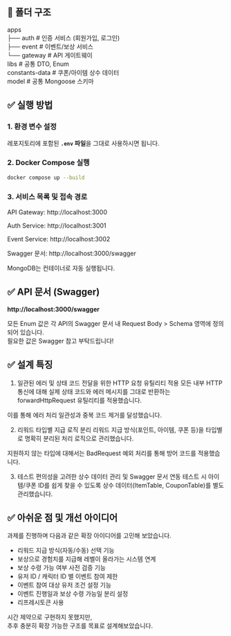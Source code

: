 ## 📂 폴더 구조
apps  
├── auth # 인증 서비스 (회원가입, 로그인)  
├── event # 이벤트/보상 서비스  
└── gateway # API 게이트웨이  
libs # 공통 DTO, Enum  
constants-data # 쿠폰/아이템 상수 데이터  
model # 공통 Mongoose 스키마  

## ✅ 실행 방법
### 1. 환경 변수 설정
레포지토리에 포함된 **`.env` 파일**을 그대로 사용하시면 됩니다.

### 2. Docker Compose 실행
```bash
docker compose up --build
```

### 3. 서비스 목록 및 접속 경로
API Gateway: http://localhost:3000

Auth Service: http://localhost:3001

Event Service: http://localhost:3002

Swagger 문서: http://localhost:3000/swagger

MongoDB는 컨테이너로 자동 실행됩니다.


## ✅ API 문서 (Swagger)
**http://localhost:3000/swagger**

모든 Enum 값은 각 API의 Swagger 문서 내
Request Body > Schema 영역에 정의되어 있습니다.  
필요한 값은 Swagger 참고 부탁드립니다!

## ✅ 설계 특징
1. 일관된 에러 및 상태 코드 전달을 위한 HTTP 요청 유틸리티 적용
모든 내부 HTTP 통신에 대해
실제 상태 코드와 에러 메시지를 그대로 반환하는
forwardHttpRequest 유틸리티를 적용했습니다.

이를 통해 에러 처리 일관성과 중복 코드 제거를 달성했습니다.

2. 리워드 타입별 지급 로직 분리
리워드 지급 방식(포인트, 아이템, 쿠폰 등)을
타입별로 명확히 분리된 처리 로직으로 관리했습니다.

지원하지 않는 타입에 대해서는
BadRequest 예외 처리를 통해 방어 코드를 적용했습니다.

3. 테스트 편의성을 고려한 상수 데이터 관리 및 Swagger 문서 연동
테스트 시 아이템/쿠폰 ID를 쉽게 찾을 수 있도록
상수 데이터(ItemTable, CouponTable)를 별도 관리했습니다.

## ✅ 아쉬운 점 및 개선 아이디어

과제를 진행하며 다음과 같은 확장 아이디어를 고민해 보았습니다.

- 리워드 지급 방식(자동/수동) 선택 기능
- 보상으로 경험치를 지급해 레벨이 올라가는 시스템 연계
- 보상 수령 가능 여부 사전 검증 기능
- 유저 ID / 캐릭터 ID 별 이벤트 참여 제한
- 이벤트 참여 대상 유저 조건 설정 기능
- 이벤트 진행일과 보상 수령 가능일 분리 설정
- 리프레시토큰 사용

시간 제약으로 구현하지 못했지만,  
추후 충분히 확장 가능한 구조를 목표로 설계해보았습니다.
